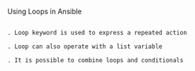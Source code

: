 Using Loops in Ansible
~~~~~~~~~~~~~~~~~~~~~~

. Loop keyword is used to express a repeated action

. Loop can also operate with a list variable

. It is possible to combine loops and conditionals
